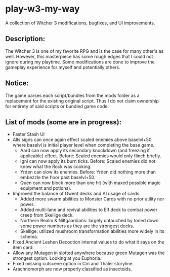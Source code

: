 # play-w3-my-way
A collection of Witcher 3 modifications, bugfixes, and UI improvements.

## Description:
The Witcher 3 is one of my favorite RPG and is the case for many other's as well. However, this masterpiece has some rough edges that I could not ignore during my playtime. Some modifications are done to improve the gameplay experience for myself and potentially others.

## Notice:
The game parses each script/bundles from the mods folder as a replacement for the existing original script. Thus I do not claim ownership for entirety of said scripts or bundled game code.

## List of mods (some are in progress):
* Faster Stash UI
* Alls signs can once again effect scaled enemies above baselvl+50 where baselvl is initial player level when completing the base game.
  * Aard can now apply its secondary knockdown (and freezing if applicable) effect. Before: Scaled enemies would only flinch briefly.
  * Igni can now apply its burn ticks. Before: Scaled enemies did not know what the Rock was cooking.
  * Yrden can slow its enemies. Before: Yrden did nothing more than embezzle the floor past baselvl+50.
  * Quen can now block more than one hit (with maxed possible magic equipment and potions).
* Improved the balance of Gwent decks and AI usage of cards.
  * Added more swarm abilities to Monster Cards with no prior utility nor power.
  * Added multi-lane and revival abilities to Elf deck to combat power creep from Skellige deck.
  * Northern Realm & Nilfgaardians: largely untouched by toned down some power numbers as they are the strongest decks.
  * Skellige: utilized mushroom transformation abilities more widely in its schema.
* Fixed Ancient Leshen Decoction internal values to do what it says on the item card.
* Allow any Mutagen in slotted anywhere because green Mutagen was the strongest option. Looking at you Euphoria.
* Fixed missing cutscene option in Ciri and Thaler storyline.
* Arachnomorph are now properly classified as insectoids.
